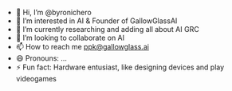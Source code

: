 - 👋 Hi, I’m @byronichero
- 👀 I’m interested in AI & Founder of GallowGlassAI
- 🌱 I’m currently researching and adding all about AI GRC
- 💞️ I’m looking to collaborate on AI
- 📫 How to reach me ppk@gallowglass.ai
- 😄 Pronouns: ...
- ⚡ Fun fact: Hardware entusiast, like designing devices and play videogames

<!---
byronichero/byronichero is a ✨ special ✨ repository because its `README.md` (this file) appears on your GitHub profile.
You can click the Preview link to take a look at your changes.
--->
